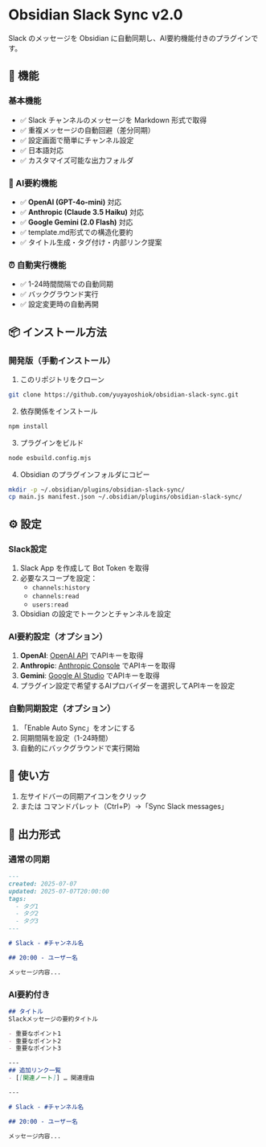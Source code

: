 # Obsidian Slack Sync v2.0

Slack のメッセージを Obsidian に自動同期し、AI要約機能付きのプラグインです。

## 🚀 機能

### 基本機能
- ✅ Slack チャンネルのメッセージを Markdown 形式で取得
- ✅ 重複メッセージの自動回避（差分同期）
- ✅ 設定画面で簡単にチャンネル設定
- ✅ 日本語対応
- ✅ カスタマイズ可能な出力フォルダ

### 🤖 AI要約機能
- ✅ **OpenAI (GPT-4o-mini)** 対応
- ✅ **Anthropic (Claude 3.5 Haiku)** 対応  
- ✅ **Google Gemini (2.0 Flash)** 対応
- ✅ template.md形式での構造化要約
- ✅ タイトル生成・タグ付け・内部リンク提案

### ⏰ 自動実行機能
- ✅ 1-24時間間隔での自動同期
- ✅ バックグラウンド実行
- ✅ 設定変更時の自動再開

## 📦 インストール方法

### 開発版（手動インストール）

1. このリポジトリをクローン
```bash
git clone https://github.com/yuyayoshiok/obsidian-slack-sync.git
```

2. 依存関係をインストール
```bash
npm install
```

3. プラグインをビルド
```bash
node esbuild.config.mjs
```

4. Obsidian のプラグインフォルダにコピー
```bash
mkdir -p ~/.obsidian/plugins/obsidian-slack-sync/
cp main.js manifest.json ~/.obsidian/plugins/obsidian-slack-sync/
```

## ⚙️ 設定

### Slack設定
1. Slack App を作成して Bot Token を取得
2. 必要なスコープを設定：
   - `channels:history`
   - `channels:read`
   - `users:read`
3. Obsidian の設定でトークンとチャンネルを設定

### AI要約設定（オプション）
1. **OpenAI**: [OpenAI API](https://platform.openai.com/api-keys) でAPIキーを取得
2. **Anthropic**: [Anthropic Console](https://console.anthropic.com/) でAPIキーを取得
3. **Gemini**: [Google AI Studio](https://makersuite.google.com/app/apikey) でAPIキーを取得
4. プラグイン設定で希望するAIプロバイダーを選択してAPIキーを設定

### 自動同期設定（オプション）
1. 「Enable Auto Sync」をオンにする
2. 同期間隔を設定（1-24時間）
3. 自動的にバックグラウンドで実行開始

## 🔧 使い方

1. 左サイドバーの同期アイコンをクリック
2. または コマンドパレット（Ctrl+P）→「Sync Slack messages」

## 📝 出力形式

### 通常の同期
```markdown
---
created: 2025-07-07
updated: 2025-07-07T20:00:00
tags:
  - タグ1
  - タグ2
  - タグ3
---

# Slack - #チャンネル名

## 20:00 - ユーザー名

メッセージ内容...
```

### AI要約付き
```markdown
## タイトル
Slackメッセージの要約タイトル

- 重要なポイント1
- 重要なポイント2
- 重要なポイント3

---
## 追加リンク一覧
- [[関連ノート]] … 関連理由

---

# Slack - #チャンネル名

## 20:00 - ユーザー名

メッセージ内容...
```